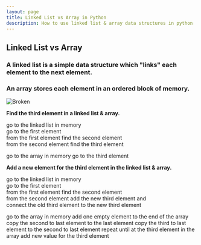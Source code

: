 ```yaml
---
layout: page
title: Linked List vs Array in Python
description: How to use linked list & array data structures in python
---
```


## Linked List vs Array

### A linked list is a simple data structure which "links" each element to the next element.

### An array stores each element in an ordered block of memory.

<img src="https://kylemcclay.github.io/python_dsa/images\Linked_list_array.jpg" alt="Broken" class="inline"/>


**Find the third element in a linked list & array.**

go to the linked list in memory  
go to the first element  
from the first element find the second element    
from the second element find the third element    


go to the array in memory
go to the third element

**Add a new element for the third element in the linked list & array.**

go to the linked list in memory  
go to the first element  
from the first element find the second element    
from the second element add the new third element and   
connect the old third element to the new third element

go to the array in memory 
add one empty element to the end of the array
copy the second to last element to the last element
copy the third to last element to the second to last element
repeat until at the third element in the array 
add new value for the third element 
